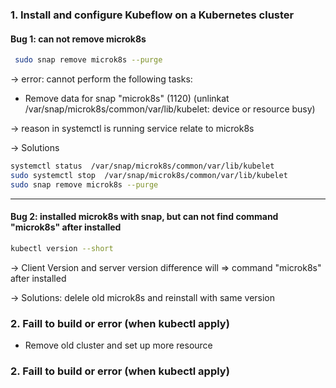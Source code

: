 ### 1. Install and configure Kubeflow on a Kubernetes cluster
#### Bug 1: can not remove microk8s

```bash
 sudo snap remove microk8s --purge
```
-> error: cannot perform the following tasks:
- Remove data for snap "microk8s" (1120) (unlinkat /var/snap/microk8s/common/var/lib/kubelet: device or resource busy)
  
-> reason in systemctl is running service relate to microk8s

-> Solutions
```bash
systemctl status  /var/snap/microk8s/common/var/lib/kubelet
sudo systemctl stop  /var/snap/microk8s/common/var/lib/kubelet
sudo snap remove microk8s --purge
```

---
#### Bug 2: installed microk8s with snap, but can not find command "microk8s" after installed

```bash
kubectl version --short
```

-> Client Version and server version difference will => command "microk8s" after installed

-> Solutions: delele old microk8s and reinstall with same version

### 2. Faill to build or error (when kubectl apply)

- Remove old cluster and set up more resource


### 2. Faill to build or error (when kubectl apply)
